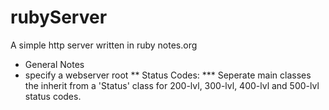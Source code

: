 rubyServer
==========

A simple http server written in ruby
notes.org



* General Notes
 * specify a webserver root
** Status Codes:
*** Seperate main classes the inherit from a 'Status' class for 200-lvl, 300-lvl, 400-lvl and 500-lvl status codes.
